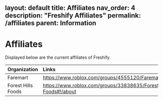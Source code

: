layout: default
title: Affiliates
nav_order: 4
description: "Freshify Affiliates"
permalink: /affiliates
parent: Information
---

# Affiliates
Displayed below are the current affiliates of Freshify.

| Organization        | Links         | Representative |
|:-------------|:------------------|:------|
| Faremart           | https://www.roblox.com/groups/4555120/Faremart#!/about | tormewnt |
| Forest Hills Foods | https://www.roblox.com/groups/33838635/Forest-Hills-Foods#!/about | tormewnt  |
